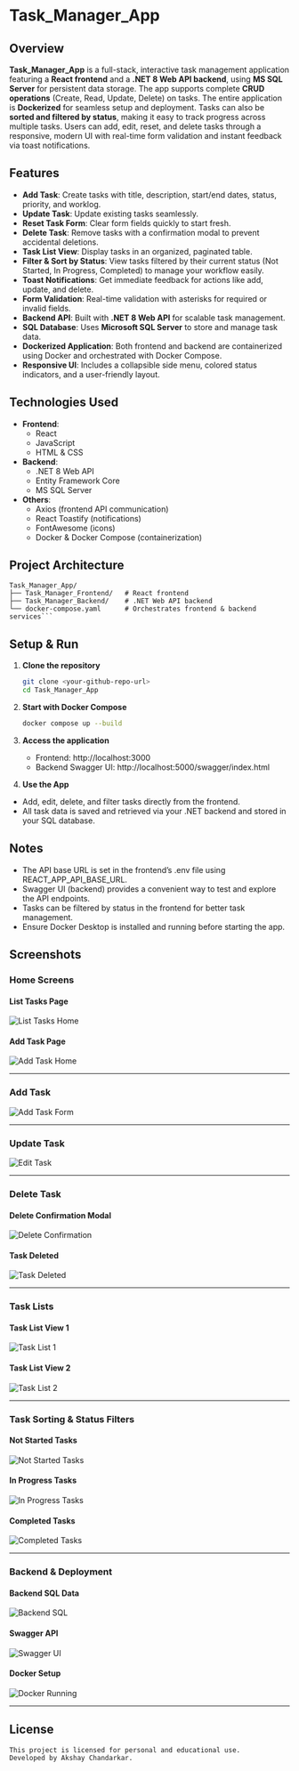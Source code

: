 # Task_Manager_App

## Overview

**Task_Manager_App** is a full-stack, interactive task management application featuring a **React frontend** and a **.NET 8 Web API backend**, using **MS SQL Server** for persistent data storage. The app supports complete **CRUD operations** (Create, Read, Update, Delete) on tasks. The entire application is **Dockerized** for seamless setup and deployment. Tasks can also be **sorted and filtered by status**, making it easy to track progress across multiple tasks. Users can add, edit, reset, and delete tasks through a responsive, modern UI with real-time form validation and instant feedback via toast notifications.

## Features

- **Add Task**: Create tasks with title, description, start/end dates, status, priority, and worklog.
- **Update Task**: Update existing tasks seamlessly.
- **Reset Task Form**: Clear form fields quickly to start fresh.
- **Delete Task**: Remove tasks with a confirmation modal to prevent accidental deletions.
- **Task List View**: Display tasks in an organized, paginated table.
- **Filter & Sort by Status**: View tasks filtered by their current status (Not Started, In Progress, Completed) to manage your workflow easily.
- **Toast Notifications**: Get immediate feedback for actions like add, update, and delete.
- **Form Validation**: Real-time validation with asterisks for required or invalid fields.
- **Backend API**: Built with **.NET 8 Web API** for scalable task management.
- **SQL Database**: Uses **Microsoft SQL Server** to store and manage task data.
- **Dockerized Application**: Both frontend and backend are containerized using Docker and orchestrated with Docker Compose.
- **Responsive UI**: Includes a collapsible side menu, colored status indicators, and a user-friendly layout.

## Technologies Used

- **Frontend**:
  - React
  - JavaScript 
  - HTML & CSS
- **Backend**:
  - .NET 8 Web API
  - Entity Framework Core
  - MS SQL Server
- **Others**:
  - Axios (frontend API communication)
  - React Toastify (notifications)
  - FontAwesome (icons)
  - Docker & Docker Compose (containerization)


## Project Architecture

```plaintext
Task_Manager_App/
├── Task_Manager_Frontend/   # React frontend
├── Task_Manager_Backend/    # .NET Web API backend
└── docker-compose.yaml      # Orchestrates frontend & backend services```

```
##  Setup & Run

1. **Clone the repository**  
   ```bash
   git clone <your-github-repo-url>
   cd Task_Manager_App

2. **Start with Docker Compose**  
   ```bash
   docker compose up --build

3. **Access the application**
   - Frontend: http://localhost:3000
   - Backend Swagger UI: http://localhost:5000/swagger/index.html

4. **Use the App**
 - Add, edit, delete, and filter tasks directly from the frontend.
 - All task data is saved and retrieved via your .NET backend and stored in your SQL database.

## Notes
- The API base URL is set in the frontend’s .env file using REACT_APP_API_BASE_URL.
- Swagger UI (backend) provides a convenient way to test and explore the API endpoints.
- Tasks can be filtered by status in the frontend for better task management.
- Ensure Docker Desktop is installed and running before starting the app.

## Screenshots

### Home Screens

#### List Tasks Page
![List Tasks Home](Task_Manager_Frontend/Screenshots/ListTaskHome.png)  

#### Add Task Page
![Add Task Home](Task_Manager_Frontend/Screenshots/AddTaskHome.png)  

---

### Add Task

![Add Task Form](Task_Manager_Frontend/Screenshots/AddTask.png)  

---

###  Update Task

![Edit Task](Task_Manager_Frontend/Screenshots/UpdateTask.png)  

---

### Delete Task

#### Delete Confirmation Modal
![Delete Confirmation](Task_Manager_Frontend/Screenshots/DeleteTaskConfirm.png)  

#### Task Deleted
![Task Deleted](Task_Manager_Frontend/Screenshots/DeleteTask.png)  

---

### Task Lists

#### Task List View 1
![Task List 1](Task_Manager_Frontend/Screenshots/TaskList1.png)  

#### Task List View 2
![Task List 2](Task_Manager_Frontend/Screenshots/TaskList2.png)  

---

### Task Sorting & Status Filters

#### Not Started Tasks
![Not Started Tasks](Task_Manager_Frontend/Screenshots/TaskNotStarted.png)  

#### In Progress Tasks
![In Progress Tasks](Task_Manager_Frontend/Screenshots/TaskInProgress.png)  

#### Completed Tasks
![Completed Tasks](Task_Manager_Frontend/Screenshots/TaskCompleted.png)  

---

### Backend & Deployment

#### Backend SQL Data
![Backend SQL](Task_Manager_Frontend/Screenshots/TaskManagerBackend_SQL.png)  

#### Swagger API
![Swagger UI](Task_Manager_Frontend/Screenshots/TaskManagerBackend_Swagger.png)  

#### Docker Setup
![Docker Running](Task_Manager_Frontend/Screenshots/TaskManager_Docker.png) 

---

## License

```bash
This project is licensed for personal and educational use.
Developed by Akshay Chandarkar.

